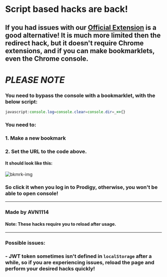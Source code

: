 # Script based hacks are back!

## If you had issues with our [Official Extension](https://github.com/Prodigy-Hacking/ProdigyMathGameHacking/wiki/How-to-install-hacks) is a good alternative! It is much more limited then the redirect hack, but it doesn't require Chrome extensions, and if you can make bookmarklets, even the Chrome console.

# ***PLEASE NOTE***
### You need to bypass the console with a bookmarklet, with the below script: 
```js
javascript:console.log=console.clear=console.dir=_=>{}
```
### You need to:
### 1. Make a new bookmark
### 2. Set the URL to the code above.
#### It should look like this:
![bkmrk-img](https://media.discordapp.net/attachments/685965137361895476/748600604619833434/unknown.png)

### So click it when you log in to Prodigy, otherwise, you won't be able to open console!

----

### Made by AVN1114

#### Note: These hacks require you to reload after usage.

----
### Possible issues:
### - JWT token sometimes isn't defined in `localStorage` after a while, so if you are experiencing issues, reload the page and perform your desired hacks quickly!
